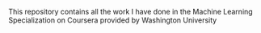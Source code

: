 This repository contains all the work I have done in the Machine Learning Specialization on Coursera provided by Washington University